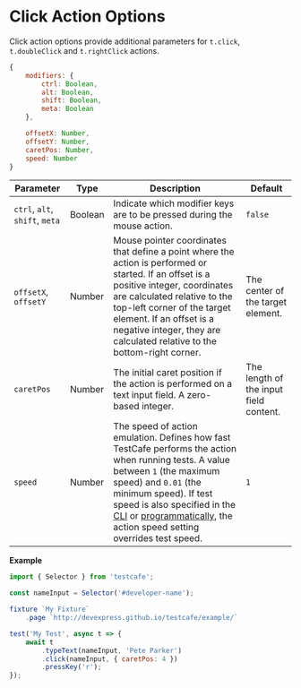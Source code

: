 # Click Action Options

Click action options provide additional parameters for `t.click`, `t.doubleClick` and `t.rightClick` actions.

```js
{
    modifiers: {
        ctrl: Boolean,
        alt: Boolean,
        shift: Boolean,
        meta: Boolean
    },

    offsetX: Number,
    offsetY: Number,
    caretPos: Number,
    speed: Number
}
```

Parameter                      | Type    | Description                                                                                                                                                 | Default
------------------------------ | ------- | ----------------------------------------------------------------------------------------------------------------------------------------------------------- | ------------------------------------------
`ctrl`, `alt`, `shift`, `meta` | Boolean | Indicate which modifier keys are to be pressed during the mouse action.                                                                                     | `false`
`offsetX`, `offsetY`           | Number  | Mouse pointer coordinates that define a point where the action is performed or started. If an offset is a positive integer, coordinates are calculated relative to the top-left corner of the target element. If an offset is a negative integer, they are calculated relative to the bottom-right corner. | The center of the target element.
`caretPos`                     | Number  | The initial caret position if the action is performed on a text input field. A zero-based integer.                                                          | The length of the input field content.
`speed`   | Number | The speed of action emulation. Defines how fast TestCafe performs the action when running tests. A value between `1` (the maximum speed) and `0.01` (the minimum speed). If test speed is also specified in the [CLI](../../using-testcafe/command-line-interface.md#--speed-factor) or [programmatically](../../using-testcafe/programming-interface/runner.md#run), the action speed setting overrides test speed. | `1`

**Example**

```js
import { Selector } from 'testcafe';

const nameInput = Selector('#developer-name');

fixture `My Fixture`
    .page `http://devexpress.github.io/testcafe/example/`

test('My Test', async t => {
    await t
        .typeText(nameInput, 'Pete Parker')
        .click(nameInput, { caretPos: 4 })
        .pressKey('r');
});
```
